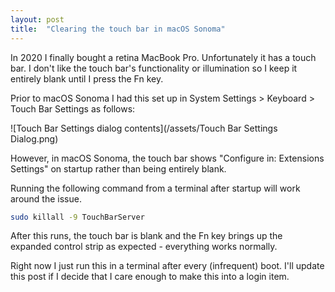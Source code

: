 ```yaml
---
layout: post
title:  "Clearing the touch bar in macOS Sonoma"
---
```


In 2020 I finally bought a retina MacBook Pro.  Unfortunately it has a touch
bar.  I don't like the touch bar's functionality or illumination so I keep it
entirely blank until I press the Fn key.

Prior to macOS Sonoma I had this set up in System Settings > Keyboard > Touch
Bar Settings as follows:

![Touch Bar Settings dialog contents](/assets/Touch Bar Settings Dialog.png)

However, in macOS Sonoma, the touch bar shows "Configure in: Extensions
Settings" on startup rather than being entirely blank.

Running the following command from a terminal after startup will work around
the issue.

```bash
sudo killall -9 TouchBarServer
```

After this runs, the touch bar is blank and the Fn key brings up the expanded
control strip as expected - everything works normally.

Right now I just run this in a terminal after every (infrequent) boot.  I'll
update this post if I decide that I care enough to make this into a login item.
